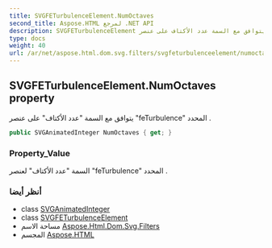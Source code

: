 ```yaml
---
title: SVGFETurbulenceElement.NumOctaves
second_title: Aspose.HTML لمرجع .NET API
description: SVGFETurbulenceElement ملكية. يتوافق مع السمة عدد الأكتاف على عنصر feTurbulence المحدد .
type: docs
weight: 40
url: /ar/net/aspose.html.dom.svg.filters/svgfeturbulenceelement/numoctaves/
---
```

## SVGFETurbulenceElement.NumOctaves property

يتوافق مع السمة "عدد الأكتاف" على عنصر "feTurbulence" المحدد .

```csharp
public SVGAnimatedInteger NumOctaves { get; }
```

### Property_Value

السمة "عدد الأكتاف" لعنصر "feTurbulence" المحدد .

### أنظر أيضا

* class [SVGAnimatedInteger](../../../aspose.html.dom.svg.datatypes/svganimatedinteger/)
* class [SVGFETurbulenceElement](../)
* مساحة الاسم [Aspose.Html.Dom.Svg.Filters](../../svgfeturbulenceelement/)
* المجسم [Aspose.HTML](../../../)


